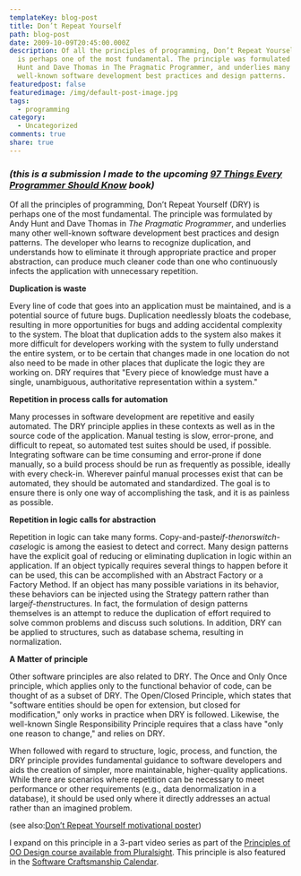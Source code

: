 ```yaml
---
templateKey: blog-post
title: Don’t Repeat Yourself
path: blog-post
date: 2009-10-09T20:45:00.000Z
description: Of all the principles of programming, Don’t Repeat Yourself (DRY)
  is perhaps one of the most fundamental. The principle was formulated by Andy
  Hunt and Dave Thomas in The Pragmatic Programmer, and underlies many other
  well-known software development best practices and design patterns.
featuredpost: false
featuredimage: /img/default-post-image.jpg
tags:
  - programming
category:
  - Uncategorized
comments: true
share: true
---
```

### *(this is a submission I made to the upcoming [97 Things Every Programmer Should Know](http://programmer.97things.oreilly.com/wiki/index.php/97_Things_Every_Programmer_Should_Know) book)*

Of all the principles of programming, Don’t Repeat Yourself (DRY) is perhaps one of the most fundamental. The principle was formulated by Andy Hunt and Dave Thomas in *The Pragmatic Programmer*, and underlies many other well-known software development best practices and design patterns. The developer who learns to recognize duplication, and understands how to eliminate it through appropriate practice and proper abstraction, can produce much cleaner code than one who continuously infects the application with unnecessary repetition.

**Duplication is waste**

Every line of code that goes into an application must be maintained, and is a potential source of future bugs. Duplication needlessly bloats the codebase, resulting in more opportunities for bugs and adding accidental complexity to the system. The bloat that duplication adds to the system also makes it more difficult for developers working with the system to fully understand the entire system, or to be certain that changes made in one location do not also need to be made in other places that duplicate the logic they are working on. DRY requires that "Every piece of knowledge must have a single, unambiguous, authoritative representation within a system."

**Repetition in process calls for automation**

Many processes in software development are repetitive and easily automated. The DRY principle applies in these contexts as well as in the source code of the application. Manual testing is slow, error-prone, and difficult to repeat, so automated test suites should be used, if possible. Integrating software can be time consuming and error-prone if done manually, so a build process should be run as frequently as possible, ideally with every check-in. Wherever painful manual processes exist that can be automated, they should be automated and standardized. The goal is to ensure there is only one way of accomplishing the task, and it is as painless as possible.

**Repetition in logic calls for abstraction**

Repetition in logic can take many forms. Copy-and-paste*if-then*or*switch-case*logic is among the easiest to detect and correct. Many design patterns have the explicit goal of reducing or eliminating duplication in logic within an application. If an object typically requires several things to happen before it can be used, this can be accomplished with an Abstract Factory or a Factory Method. If an object has many possible variations in its behavior, these behaviors can be injected using the Strategy pattern rather than large*if-then*structures. In fact, the formulation of design patterns themselves is an attempt to reduce the duplication of effort required to solve common problems and discuss such solutions. In addition, DRY can be applied to structures, such as database schema, resulting in normalization.

**A Matter of principle**

Other software principles are also related to DRY. The Once and Only Once principle, which applies only to the functional behavior of code, can be thought of as a subset of DRY. The Open/Closed Principle, which states that "software entities should be open for extension, but closed for modification," only works in practice when DRY is followed. Likewise, the well-known Single Responsibility Principle requires that a class have "only one reason to change," and relies on DRY.

When followed with regard to structure, logic, process, and function, the DRY principle provides fundamental guidance to software developers and aids the creation of simpler, more maintainable, higher-quality applications. While there are scenarios where repetition can be necessary to meet performance or other requirements (e.g., data denormalization in a database), it should be used only where it directly addresses an actual rather than an imagined problem.

(see also:[Don’t Repeat Yourself motivational poster](http://stevesmithblog.com/blog/dry-don-rsquo-t-repeat-yourself-motivator))

I expand on this principle in a 3-part video series as part of the [Principles of OO Design course available from Pluralsight](http://www.pluralsight-training.net/microsoft/olt/course/toc.aspx?n=principles-oo-design). This principle is also featured in the [Software Craftsmanship Calendar](http://nimblepros.com/products/software-craftsmanship-2011-calendar.aspx).